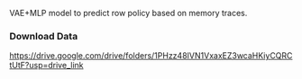 VAE+MLP model to predict row policy based on memory traces.

### Download Data ###

https://drive.google.com/drive/folders/1PHzz48IVN1VxaxEZ3wcaHKiyCQRCtUtF?usp=drive_link
